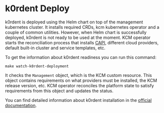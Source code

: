 # k0rdent Deploy

k0rdent is deployed using the Helm chart on top of the management kubernetes cluster. It installs required CRDs, kcm kubernetes operator and a couple of common utilities. However, when Helm chart is successfully deployed, k0rdent is not ready to be used at the moment. KCM operator starts the reconciliation process that installs [CAPI](https://cluster-api.sigs.k8s.io/), different cloud providers, default built-in cluster and service templates, etc. 

To get the information about k0rdent readiness you can run this command:

```shell
make watch-k0rdent-deployment
```

It checks the `Management` object, which is the KCM custom resource. This object contains requirements on what providers must be installed, the KCM release version, etc. KCM operator reconciles the platform state to satisfy requirements from this object and updates the status.

You can find detailed information about k0rdent installation in the [official documentation](https://k0rdent.github.io/docs/quick-start/2a-installation/).